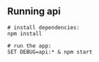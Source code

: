 ## Running api

```
# install dependencies:
npm install

# run the app:
SET DEBUG=api:* & npm start
```